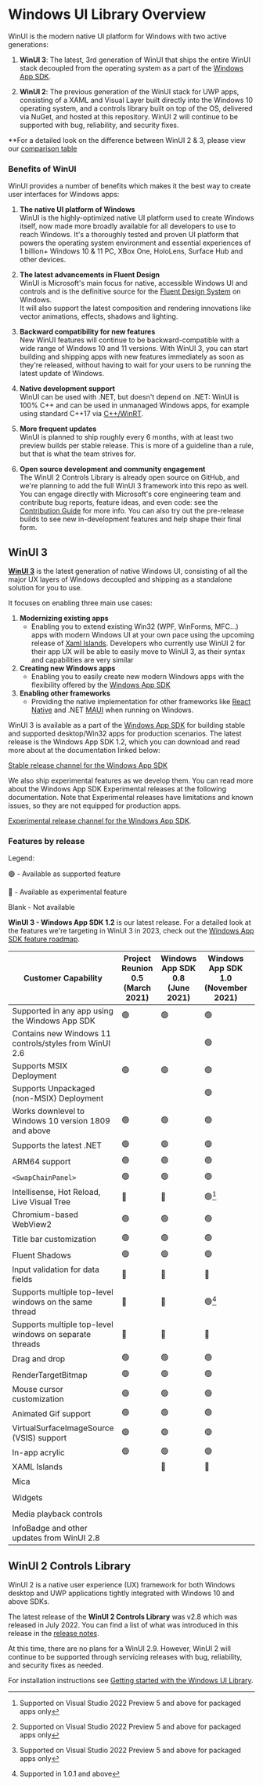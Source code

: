 # Windows UI Library Overview

WinUI is the modern native UI platform for Windows with two active generations:

1. **WinUI 3**: The latest, 3rd generation of WinUI that ships the entire WinUI stack decoupled from the operating system as a part of the [Windows App SDK](https://docs.microsoft.com/windows/apps/windows-app-sdk/).

2. **WinUI 2**: The previous generation of the WinUI stack for UWP apps, consisting of a XAML and Visual Layer built directly into the Windows 10 operating system, and a controls library built on top of the OS, delivered via NuGet, and hosted at this repository. WinUI 2 will continue to be supported with bug, reliability, and security fixes.

**For a detailed look on the difference between WinUI 2 & 3, please view our [comparison table](https://docs.microsoft.com/windows/apps/winui/#comparison-of-winui-3-and-winui-2)

### Benefits of WinUI 

WinUI provides a number of benefits which makes it the best way to create user interfaces for Windows apps:

1. **The native UI platform of Windows**  
WinUI is the highly-optimized native UI platform used to create Windows itself, now made more broadly available for all developers to use to reach Windows. It's a thoroughly tested and proven UI platform that powers the operating system environment and essential experiences of 1 billion+ Windows 10 & 11 PC, XBox One, HoloLens, Surface Hub and other devices.

2. **The latest advancements in Fluent Design**  
WinUI is Microsoft's main focus for native, accessible Windows UI and controls and is the definitive source for the [Fluent Design System](https://www.microsoft.com/design/fluent/) on Windows.  
It will also support the latest composition and rendering innovations like vector animations, effects, shadows and lighting.

3. **Backward compatibility for new features**  
New WinUI features will continue to be backward-compatible with a wide range of Windows 10 and 11 versions. With WinUI 3, you can start building and shipping apps with new features immediately as soon as they're released, without having to wait for your users to be running the latest update of Windows.

4. **Native development support**  
WinUI can be used with .NET, but doesn't depend on .NET: WinUI is 100% C++ and can be used in unmanaged Windows apps, for example using standard C++17 via [C++/WinRT](https://docs.microsoft.com/windows/uwp/cpp-and-winrt-apis/).

5. **More frequent updates**  
WinUI is planned to ship roughly every 6 months, with at least two preview builds per stable release.  This is more of a guideline than a rule, but that is what the team strives for.

6. **Open source development and community engagement**  
 The WinUI 2 Controls Library is already open source on GitHub, and we're planning to add the full WinUI 3 framework into this repo as well. You can engage directly with Microsoft's core engineering team and contribute bug reports, feature ideas, and even code: see the [Contribution Guide](../CONTRIBUTING.md) for more info.  You can also try out the pre-release builds to see new in-development features and help shape their final form.  

## WinUI 3

**[WinUI 3](https://docs.microsoft.com/windows/apps/winui/winui3/)** is the latest generation of native Windows UI, consisting of all the major UX layers of Windows decoupled and shipping as a standalone solution for you to use.

It focuses on enabling three main use cases:

1. **Modernizing existing apps**
    * Enabling you to extend existing Win32 (WPF, WinForms, MFC...) apps with modern Windows UI at your own pace using the upcoming release of [Xaml Islands](https://docs.microsoft.com/windows/apps/desktop/modernize/xaml-islands). Developers who currently use WinUI 2 for their app UX will be able to easily move to WinUI 3, as their syntax and capabilities are very similar
2. **Creating new Windows apps**
    * Enabling you to easily create new modern Windows apps with the flexibility offered by the [Windows App SDK](https://docs.microsoft.com/windows/apps/windows-app-sdk/)
3. **Enabling other frameworks**
    * Providing the native implementation for other frameworks like [React Native](https://github.com/Microsoft/react-native-windows) and .NET [MAUI](https://docs.microsoft.com/dotnet/maui/what-is-maui) when running on Windows.

WinUI 3 is available as a part of the [Windows App SDK](https://docs.microsoft.com/windows/apps/windows-app-sdk) for building stable and supported desktop/Win32 apps for production scenarios. The latest release is the Windows App SDK 1.2, which you can download and read more about at the documentation linked below:

[Stable release channel for the Windows App SDK](https://docs.microsoft.com/windows/apps/windows-app-sdk/stable-channel)

We also ship experimental features as we develop them. You can read more about the Windows App SDK Experimental releases at the following documentation. Note that Experimental releases have limitations and known issues, so they are not equipped for production apps.

[Experimental release channel for the Windows App SDK](https://docs.microsoft.com/windows/apps/windows-app-sdk/experimental-channel).

### Features by release
Legend:

&#128994; - Available as supported feature

&#128311; - Available as experimental feature  

Blank -  Not available

**WinUI 3 - Windows App SDK 1.2** is our latest release. For a detailed look at the features we're targeting in WinUI 3 in 2023, check out the [Windows App SDK feature roadmap](https://github.com/microsoft/WindowsAppSDK/blob/main/docs/roadmap.md).

| Customer Capability | Project Reunion 0.5 <br/>(March 2021) | Windows App SDK 0.8 <br/>(June 2021) | Windows App SDK 1.0 <br/> (November 2021) | Windows App SDK 1.1 <br/> (June 2022) | Windows App SDK 1.2 <br/> (November 2022)
| ------------------- | --------------------------------                | ------------------------------- | ----------------------------- | -----| ----- |
| Supported in any app using the Windows App SDK                        | &#128994;          | &#128994;          | &#128994;      | &#128994;     | &#128994;
| Contains new Windows 11 controls/styles from WinUI 2.6                |                    |                    | &#128994;      | &#128994;     | &#128994;
| Supports MSIX Deployment                                              | &#128994;          | &#128994;          | &#128994;      | &#128994;     | &#128994;
| Supports Unpackaged (non-MSIX) Deployment                             |                    |                    | &#128994;      | &#128994;     | &#128994;
| Works downlevel to Windows 10 version 1809 and above                  | &#128994;          | &#128994;          | &#128994;      | &#128994;     | &#128994;
| Supports the latest .NET                                              | &#128994;          | &#128994;          | &#128994;      | &#128994;     | &#128994;
| ARM64 support                                                         | &#128994;          | &#128994;          | &#128994;      | &#128994;     | &#128994;
| `<SwapChainPanel> `                                                   | &#128994;          | &#128994;          | &#128994;      | &#128994;     | &#128994;
| Intellisense, Hot Reload, Live Visual Tree                            | &#128311;          | &#128311;          | &#128994;[^1]  | &#128994;[^1] | &#128994;[^1]
| Chromium-based WebView2                                               | &#128994;          | &#128994;          | &#128994;      | &#128994;     | &#128994;
| Title bar customization                                               | &#128994;          | &#128994;          | &#128994;      | &#128994;     | &#128994;
| Fluent Shadows                                                        | &#128994;          | &#128994;          | &#128994;      | &#128994;     | &#128994;
| Input validation for data fields                                      | &#128311;          | &#128311;          | &#128311;      | &#128311;     | &#128311;
| Supports multiple top-level windows on the same thread                | &#128311;          | &#128311;          | &#128994;[^2]  | &#128994;     | &#128994;
| Supports multiple top-level windows on separate threads               | &#128311;          | &#128311;          | &#128311;      | &#128311;     | &#128311;
| Drag and drop                                                         | &#128994;          | &#128994;          | &#128994;      | &#128994;     | &#128994;
| RenderTargetBitmap                                                    | &#128994;          | &#128994;          | &#128994;      | &#128994;     | &#128994;
| Mouse cursor customization                                            | &#128994;          | &#128994;          | &#128994;      | &#128994;     | &#128994;
| Animated Gif support                                                  | &#128994;          | &#128994;          | &#128994;      | &#128994;     | &#128994;
| VirtualSurfaceImageSource (VSIS) support                              | &#128994;          | &#128994;          | &#128994;      | &#128994;     | &#128994;
| In-app acrylic                                                        | &#128994;          | &#128994;          | &#128994;      | &#128994;     | &#128994;
| XAML Islands                                                          |                    | &#128311;          | &#128311;      | &#128311;     | &#128311;
| Mica                                                                  |                    |                    |                | &#128994;     | &#128994;
| Widgets                                                               |                    |                    |                |               | &#128994;
| Media playback controls                                               |                    |                    |                |               | &#128994; 
| InfoBadge and other updates from WinUI 2.8                            |                    |                    |                |               | &#128994;

[^1]: Supported on Visual Studio 2022 Preview 5 and above for packaged apps only 
[^2]: Supported in 1.0.1 and above

## WinUI 2 Controls Library

WinUI 2 is a native user experience (UX) framework for both Windows desktop and UWP applications tightly integrated with Windows 10 and above SDKs.

The latest release of the **WinUI 2 Controls Library** was v2.8 which was released in July 2022. You can find a list of what was introduced in this release in the [release notes](https://learn.microsoft.com/en-us/windows/apps/winui/winui2/release-notes/winui-2.8).

At this time, there are no plans for a WinUI 2.9. However, WinUI 2 will continue to be supported through servicing releases with bug, reliability, and security fixes as needed. 

For installation instructions see [Getting started with the Windows UI Library](https://docs.microsoft.com/windows/apps/winui/winui2/getting-started).
